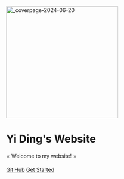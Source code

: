 <!-- _coverpage.md -->
<!-- 电脑壁纸(已压缩): https://imagebank-0.oss-cn-beijing.aliyuncs.com/VS-PicGo/_coverpage-2024-06-20.jpeg -->

<img src="https://d.igdu.xyz/VZ6s" alt="_coverpage-2024-06-20" style="width:300px" loading="eager">

# Yi Ding's Website

⭐ Welcome to my website! ⭐

[Git Hub](https://github.com/YiDingg)
[Get Started](/README.md)
